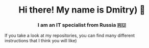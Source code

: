 <h1 align="center"> Hi there! My name is Dmitry) 👋
<h3 align="center"> I am an IT specialist from Russia 🇷🇺</h3>

If you take a look at my repositories, you can find many different instructions that I think you will like)
